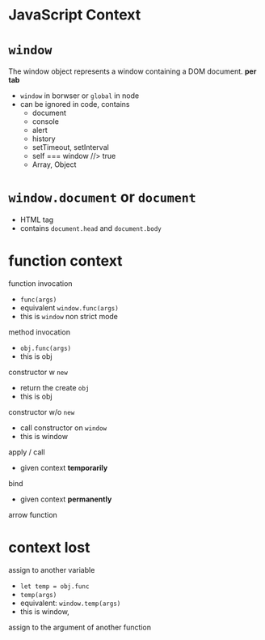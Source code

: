 JavaScript Context
=====================

# `window`

The window object represents a window containing a DOM document. **per tab**

- `window` in borwser or `global` in node
- can be ignored in code, contains
  - document
  - console
  - alert
  - history
  - setTimeout, setInterval
  - self === window //> true
  - Array, Object

# `window.document` or `document`

- HTML tag
- contains `document.head` and `document.body`

# function context

function invocation 
- `func(args)`
- equivalent `window.func(args)`
- this is `window` non strict mode

method invocation 
- `obj.func(args)`
- this is obj


constructor w `new`
- return the create `obj` 
- this is obj

constructor w/o `new`
- call constructor on `window`
- this is window

apply / call
- given context **temporarily**

bind
- given context **permanently**

arrow function


# context lost

assign to another variable 
- `let temp = obj.func`
- `temp(args)`
- equivalent: `window.temp(args)`
- this is window, 

assign to the argument of another function